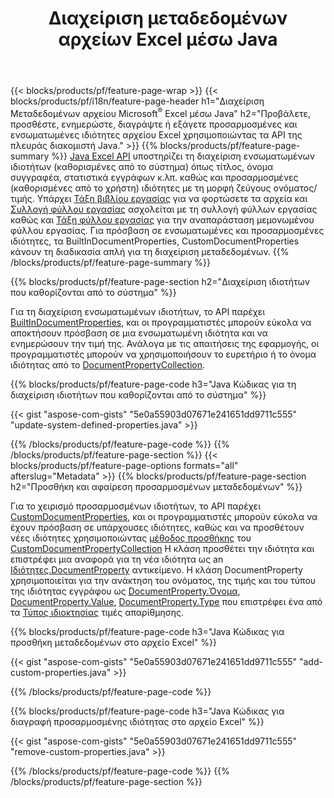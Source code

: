 ﻿---
title: Διαχείριση μεταδεδομένων αρχείων Excel μέσω Java
url: /el/java/metadata/
description: Προβάλετε, προσθέστε, επεξεργαστείτε, αφαιρέστε ή εξαγάγετε μεταδεδομένα αρχείων Excel με λίγες μόνο γραμμές κώδικα Java
---
{{< blocks/products/pf/feature-page-wrap >}}
{{< blocks/products/pf/i18n/feature-page-header h1="Διαχείριση Μεταδεδομένων αρχείου Microsoft<sup>&reg;</sup> Excel μέσω Java" h2="Προβάλετε, προσθέστε, ενημερώστε, διαγράψτε ή εξάγετε προσαρμοσμένες και ενσωματωμένες ιδιότητες αρχείου Excel χρησιμοποιώντας τα API της πλευράς διακομιστή Java." >}}
{{% blocks/products/pf/feature-page-summary %}}
[Java Excel API](/cells/java/) υποστηρίζει τη διαχείριση ενσωματωμένων ιδιοτήτων (καθορισμένες από το σύστημα) όπως τίτλος, όνομα συγγραφέα, στατιστικά εγγράφων κ.λπ. καθώς και προσαρμοσμένες (καθορισμένες από το χρήστη) ιδιότητες με τη μορφή ζεύγους ονόματος/τιμής. Υπάρχει [Τάξη βιβλίου εργασίας](https://reference.aspose.com/cells/java/com.aspose.cells/Workbook) για να φορτώσετε τα αρχεία και [Συλλογή φύλλου εργασίας](https://reference.aspose.com/cells/java/com.aspose.cells/WorksheetCollection) ασχολείται με τη συλλογή φύλλων εργασίας καθώς και [Τάξη φύλλου εργασίας](https://reference.aspose.com/cells/java/com.aspose.cells/Worksheet) για την αναπαράσταση μεμονωμένου φύλλου εργασίας. Για πρόσβαση σε ενσωματωμένες και προσαρμοσμένες ιδιότητες, τα BuiltInDocumentProperties, CustomDocumentProperties κάνουν τη διαδικασία απλή για τη διαχείριση μεταδεδομένων. 
{{% /blocks/products/pf/feature-page-summary %}}

{{% blocks/products/pf/feature-page-section h2="Διαχείριση ιδιοτήτων που καθορίζονται από το σύστημα" %}}

Για τη διαχείριση ενσωματωμένων ιδιοτήτων, το API παρέχει [BuiltInDocumentProperties](https://reference.aspose.com/cells/java/com.aspose.cells/worksheetcollection#BuiltInDocumentProperties), και οι προγραμματιστές μπορούν εύκολα να αποκτήσουν πρόσβαση σε μια ενσωματωμένη ιδιότητα και να ενημερώσουν την τιμή της. Ανάλογα με τις απαιτήσεις της εφαρμογής, οι προγραμματιστές μπορούν να χρησιμοποιήσουν το ευρετήριο ή το όνομα ιδιότητας από το [DocumentPropertyCollection](https://reference.aspose.com/cells/java/com.aspose.cells/DocumentPropertyCollection). 

{{% blocks/products/pf/feature-page-code h3="Java Κώδικας για τη διαχείριση ιδιοτήτων που καθορίζονται από το σύστημα" %}}

{{< gist "aspose-com-gists" "5e0a55903d07671e241651dd9711c555" "update-system-defined-properties.java" >}}

{{% /blocks/products/pf/feature-page-code %}}
{{% /blocks/products/pf/feature-page-section %}}
{{< blocks/products/pf/feature-page-options formats="all" afterslug="Metadata" >}}
{{% blocks/products/pf/feature-page-section h2="Προσθήκη και αφαίρεση προσαρμοσμένων μεταδεδομένων" %}}

Για το χειρισμό προσαρμοσμένων ιδιοτήτων, το API παρέχει [CustomDocumentProperties](https://reference.aspose.com/cells/java/com.aspose.cells/worksheetcollection#CustomDocumentProperties), και οι προγραμματιστές μπορούν εύκολα να έχουν πρόσβαση σε υπάρχουσες ιδιότητες, καθώς και να προσθέτουν νέες ιδιότητες χρησιμοποιώντας [μέθοδος προσθήκης](https://reference.aspose.com/cells/java/com.aspose.cells/customdocumentpropertycollection#add(java.lang.String,%20boolean)) του [CustomDocumentPropertyCollection](https://reference.aspose.com/cells/java/com.aspose.cells/CustomDocumentPropertyCollection) Η κλάση προσθέτει την ιδιότητα και επιστρέφει μια αναφορά για τη νέα ιδιότητα ως an [Ιδιότητες.DocumentProperty](https://reference.aspose.com/cells/java/com.aspose.cells/DocumentProperty) αντικείμενο. Η κλάση DocumentProperty χρησιμοποιείται για την ανάκτηση του ονόματος, της τιμής και του τύπου της ιδιότητας εγγράφου ως [DocumentProperty.Όνομα](https://reference.aspose.com/cells/java/com.aspose.cells/documentproperty#Name), [DocumentProperty.Value](https://reference.aspose.com/cells/java/com.aspose.cells/documentproperty#Value),  [DocumentProperty.Type](https://reference.aspose.com/cells/java/com.aspose.cells/documentproperty#Type) που επιστρέφει ένα από τα [Τύπος ιδιοκτησίας](https://reference.aspose.com/cells/java/com.aspose.cells/PropertyType) τιμές απαρίθμησης. 
 
{{% blocks/products/pf/feature-page-code h3="Java Κώδικας για προσθήκη μεταδεδομένων στο αρχείο Excel" %}}

{{< gist "aspose-com-gists" "5e0a55903d07671e241651dd9711c555" "add-custom-properties.java" >}}

{{% /blocks/products/pf/feature-page-code %}}


{{% blocks/products/pf/feature-page-code h3="Java Κώδικας για διαγραφή προσαρμοσμένης ιδιότητας στο αρχείο Excel" %}}

{{< gist "aspose-com-gists" "5e0a55903d07671e241651dd9711c555" "remove-custom-properties.java" >}}

{{% /blocks/products/pf/feature-page-code %}}
{{% /blocks/products/pf/feature-page-section %}}
